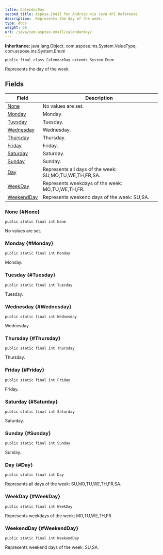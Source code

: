 ```yaml
---
title: CalendarDay
second_title: Aspose.Email for Android via Java API Reference
description:  Represents the day of the week.
type: docs
weight: 66
url: /java/com.aspose.email/calendarday/
---
```

**Inheritance:**
java.lang.Object, com.aspose.ms.System.ValueType, com.aspose.ms.System.Enum
```
public final class CalendarDay extends System.Enum
```

Represents the day of the week.
## Fields

| Field | Description |
| --- | --- |
| [None](#None) | No values are set. |
| [Monday](#Monday) | Monday. |
| [Tuesday](#Tuesday) | Tuesday. |
| [Wednesday](#Wednesday) | Wednesday. |
| [Thursday](#Thursday) | Thursday. |
| [Friday](#Friday) | Friday. |
| [Saturday](#Saturday) | Saturday. |
| [Sunday](#Sunday) | Sunday. |
| [Day](#Day) | Represents all days of the week: SU,MO,TU,WE,TH,FR,SA. |
| [WeekDay](#WeekDay) | Represents weekdays of the week: MO,TU,WE,TH,FR. |
| [WeekendDay](#WeekendDay) | Represents weekend days of the week: SU,SA. |
### None {#None}
```
public static final int None
```


No values are set.

### Monday {#Monday}
```
public static final int Monday
```


Monday.

### Tuesday {#Tuesday}
```
public static final int Tuesday
```


Tuesday.

### Wednesday {#Wednesday}
```
public static final int Wednesday
```


Wednesday.

### Thursday {#Thursday}
```
public static final int Thursday
```


Thursday.

### Friday {#Friday}
```
public static final int Friday
```


Friday.

### Saturday {#Saturday}
```
public static final int Saturday
```


Saturday.

### Sunday {#Sunday}
```
public static final int Sunday
```


Sunday.

### Day {#Day}
```
public static final int Day
```


Represents all days of the week: SU,MO,TU,WE,TH,FR,SA.

### WeekDay {#WeekDay}
```
public static final int WeekDay
```


Represents weekdays of the week: MO,TU,WE,TH,FR.

### WeekendDay {#WeekendDay}
```
public static final int WeekendDay
```


Represents weekend days of the week: SU,SA.

